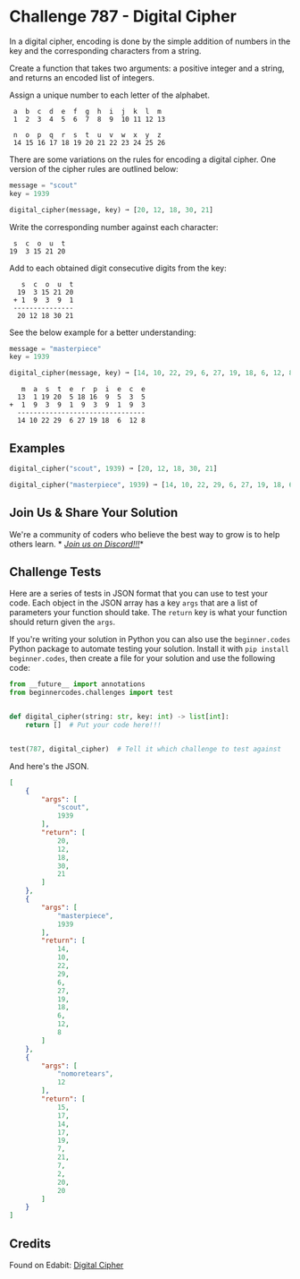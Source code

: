# Challenge 787 - Digital Cipher

In a digital cipher, encoding is done by the simple addition of numbers in the key and the corresponding characters from a string.

Create a function that takes two arguments: a positive integer and a string, and returns an encoded list of integers.

Assign a unique number to each letter of the alphabet.
```
 a  b  c  d  e  f  g  h  i  j  k  l  m
 1  2  3  4  5  6  7  8  9  10 11 12 13

 n  o  p  q  r  s  t  u  v  w  x  y  z
 14 15 16 17 18 19 20 21 22 23 24 25 26
```
There are some variations on the rules for encoding a digital cipher. One version of the cipher rules are outlined below:
```python
message = "scout"
key = 1939

digital_cipher(message, key) ➞ [20, 12, 18, 30, 21]
```
Write the corresponding number against each character:
```
 s  c  o  u  t
19  3 15 21 20
```
Add to each obtained digit consecutive digits from the key:
```
   s  c  o  u  t
  19  3 15 21 20
 + 1  9  3  9  1
 ---------------
  20 12 18 30 21
```
See the below example for a better understanding:
```python
message = "masterpiece"
key = 1939

digital_cipher(message, key) ➞ [14, 10, 22, 29, 6, 27, 19, 18, 6, 12, 8]
```
```
   m  a  s  t  e  r  p  i  e  c  e
  13  1 19 20  5 18 16  9  5  3  5
+  1  9  3  9  1  9  3  9  1  9  3
  --------------------------------
  14 10 22 29  6 27 19 18  6  12 8
```
## Examples
```python
digital_cipher("scout", 1939) ➞ [20, 12, 18, 30, 21]

digital_cipher("masterpiece", 1939) ➞ [14, 10, 22, 29, 6, 27, 19, 18, 6, 12, 8]
```
## Join Us & Share Your Solution

We're a community of coders who believe the best way to grow is to help others learn. *
*[Join us on Discord!!!](https://discord.gg/sfHykntuGy)**

## Challenge Tests

Here are a series of tests in JSON format that you can use to test your code. Each object in the JSON array has a
key `args` that are a list of parameters your function should take. The `return` key is what your function should return
given the `args`.

If you're writing your solution in Python you can also use the `beginner.codes` Python package to automate testing your
solution. Install it with `pip install beginner.codes`, then create a file for your solution and use the following code:

```python
from __future__ import annotations
from beginnercodes.challenges import test


def digital_cipher(string: str, key: int) -> list[int]:
    return []  # Put your code here!!!


test(787, digital_cipher)  # Tell it which challenge to test against
```

And here's the JSON.

```json
[
    {
        "args": [
            "scout",
            1939
        ],
        "return": [
            20,
            12,
            18,
            30,
            21
        ]
    },
    {
        "args": [
            "masterpiece",
            1939
        ],
        "return": [
            14,
            10,
            22,
            29,
            6,
            27,
            19,
            18,
            6,
            12,
            8
        ]
    },
    {
        "args": [
            "nomoretears",
            12
        ],
        "return": [
            15,
            17,
            14,
            17,
            19,
            7,
            21,
            7,
            2,
            20,
            20
        ]
    }
]
```

## Credits

Found on Edabit: [Digital Cipher](https://edabit.com/challenge/WFmZesxp2GXQcT8PE)
